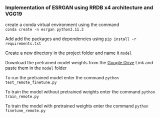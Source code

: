 ### Implementation of ESRGAN using RRDB x4 architecture and VGG19
create a conda virtual environment using the command <br>
`conda create -n esrgan python3.11.3`

Add add the packages and dependencies using `pip install -r requirements.txt` <br>

Create a new directory in the project folder and name it `model` <br>

Download the pretrained model weights from the [Google Drive](https://drive.google.com/drive/folders/1ycDAl76gRDWxdFmpzNtzbTrTcXeDrpui?usp=sharing) Link and paste them in the `model` folder <br>

To run the pretrained model enter the command `python test_remote_finetune.py` <br>

To train the model without pretrained weights enter the command `python train_remote.py` <br>

To train the model with pretrained weights enter the command `python finetune_remote.py` <br>
